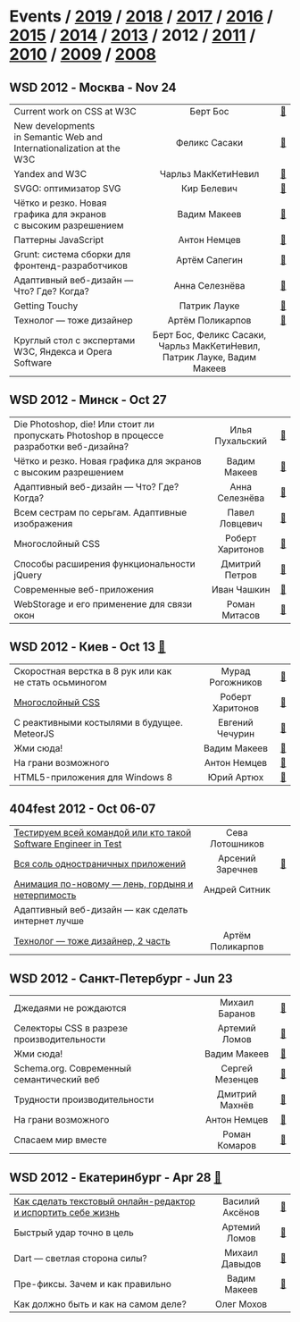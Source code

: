 # Events / [2019](&#x2F;2019.md) / [2018](&#x2F;2018.md) / [2017](&#x2F;2017.md) / [2016](&#x2F;2016.md) / [2015](&#x2F;2015.md) / [2014](&#x2F;2014.md) / [2013](&#x2F;2013.md) / 2012 / [2011](&#x2F;2011.md) / [2010](&#x2F;2010.md) / [2009](&#x2F;2009.md) / [2008](&#x2F;2008.md) 

## WSD 2012 - Москва - Nov 24 
| | | |
| --- | :---: | --- |
| Current work on CSS at W3C  | Берт Бос | [:notebook:](https://wsd.events/2012/11/24/pres/css-w3c.pdf)   |
| New developments in Semantic Web and Internationalization at the W3C  | Феликс Сасаки | [:notebook:](https://wsd.events/2012/11/24/pres/semantic-w3c.pdf)   |
| Yandex and W3C  | Чарльз МакКетиНевил | [:notebook:](https://wsd.events/2012/11/24/pres/yandex-w3c/)   |
| SVGO: оптимизатор SVG  | Кир Белевич | [:notebook:](https://wsd.events/2012/11/24/pres/svgo.pdf)   |
| Чётко и резко. Новая графика для экранов с высоким разрешением  | Вадим Макеев | [:notebook:](https://wsd.events/2012/11/24/pres/clear-and-sharp/)   |
| Паттерны JavaScript  | Антон Немцев | [:notebook:](https://wsd.events/2012/11/24/pres/patterns/)   |
| Grunt: система сборки для фронтенд-разработчиков  | Артём Сапегин | [:notebook:](https://wsd.events/2012/11/24/pres/grunt/)   |
| Адаптивный веб-дизайн — Что? Где? Когда?  | Анна Селезнёва | [:notebook:](https://wsd.events/2012/11/24/pres/responsive/)   |
| Getting Touchy  | Патрик Лауке | [:notebook:](https://wsd.events/2012/11/24/pres/touchy.pdf)   |
| Технолог — тоже дизайнер  | Артём Поликарпов | [:notebook:](https://wsd.events/2012/11/24/pres/tech-designer.pdf)   |
| Круглый стол с экспертами W3C, Яндекса и Opera Software  | Берт Бос, Феликс Сасаки, Чарльз МакКетиНевил, Патрик Лауке, Вадим Макеев |    |
## WSD 2012 - Минск - Oct 27 
| | | |
| --- | :---: | --- |
| Die Photoshop, die! Или стоит ли пропускать Photoshop в процессе разработки веб-дизайна?  | Илья Пухальский | [:notebook:](https://wsd.events/2012/10/27/pres/die-photoshop.pdf)   |
| Чётко и резко. Новая графика для экранов с высоким разрешением  | Вадим Макеев | [:notebook:](https://wsd.events/2012/10/27/pres/retina/)   |
| Адаптивный веб-дизайн — Что? Где? Когда?  | Анна Селезнёва | [:notebook:](https://wsd.events/2012/10/27/pres/adaptive-design/)   |
| Всем сестрам по серьгам. Адаптивные изображения  | Павел Ловцевич | [:notebook:](https://wsd.events/2012/10/27/pres/adaptive-images/)   |
| Многослойный CSS  | Роберт Харитонов | [:notebook:](https://wsd.events/2012/10/27/pres/mcss/)   |
| Способы расширения функциональности jQuery  | Дмитрий Петров | [:notebook:](https://wsd.events/2012/10/27/pres/jquery-ext/)   |
| Современные веб-приложения  | Иван Чашкин | [:notebook:](https://wsd.events/2012/10/27/pres/webapps.pdf)   |
| WebStorage и его применение для связи окон  | Роман Митасов | [:notebook:](https://wsd.events/2012/10/27/pres/webstorage.pdf)   |
## WSD 2012 - Киев - Oct 13 [:movie_camera:](https:&#x2F;&#x2F;www.youtube.com&#x2F;playlist?list&#x3D;PLMBnwIwFEFHf6Bp1dPl3yEB6obdE3-PT0)
| | | |
| --- | :---: | --- |
| Скоростная верстка в 8 рук или как не стать осьминогом  | Мурад Рогожников | [:notebook:](https://wsd.events/2012/10/13/pres/speed-coding.pdf)   |
| [Многослойный CSS](https://www.youtube.com/watch?v=-oUZYm4sl94)  | Роберт Харитонов | [:notebook:](https://wsd.events/2012/10/13/pres/mcss/)   |
| С реактивными костылями в будущее. MeteorJS  | Евгений Чечурин | [:notebook:](https://wsd.events/2012/10/13/pres/meteor.pdf)   |
| Жми сюда!  | Вадим Макеев | [:notebook:](https://wsd.events/2012/10/13/pres/push-it/)   |
| На грани возможного  | Антон Немцев | [:notebook:](https://wsd.events/2012/10/13/pres/3d-css/)   |
| HTML5-приложения для Windows 8  | Юрий Артюх | [:notebook:](https://wsd.events/2012/10/13/pres/html5-win8.pdf)   |
## 404fest 2012 - Oct 06-07 
| | | |
| --- | :---: | --- |
| [Тестируем всей командой или кто такой Software Engineer in Test](https://youtu.be/FCzkk74Lp5Y)  | Сева Лотошников |    |
| [Вся соль одностраничных приложений](https://youtu.be/Ag08WvgvjnU)  | Арсений Заречнев | [:notebook:](https://www.slideshare.net/evindor/ss-14781328)   |
| [Анимация по-новому — лень, гордыня и нетерпимость](https://youtu.be/K0-45ltxyM0)  | Андрей Ситник |    |
| Адаптивный веб-дизайн — как сделать интернет лучше  |  |    |
| [Технолог — тоже дизайнер, 2 часть](https://youtu.be/h4QuJ0xBGfc)  | Артём Поликарпов |    |
## WSD 2012 - Санкт-Петербург - Jun 23 
| | | |
| --- | :---: | --- |
| Джедаями не рождаются  | Михаил Баранов | [:notebook:](https://wsd.events/2012/06/23/pres/jedi/)   |
| Селекторы CSS в разрезе производительности  | Артемий Ломов | [:notebook:](https://wsd.events/2012/06/23/pres/css-selectors/)   |
| Жми сюда!  | Вадим Макеев | [:notebook:](https://wsd.events/2012/06/23/pres/push-it/)   |
| Schema.org. Современный семантический веб  | Сергей Мезенцев | [:notebook:](https://wsd.events/2012/06/23/pres/schema-org.pdf)   |
| Трудности производительности  | Дмитрий Махнёв | [:notebook:](https://wsd.events/2012/06/23/pres/js-perf.pdf)   |
| На грани возможного  | Антон Немцев | [:notebook:](https://wsd.events/2012/06/23/pres/3d-css/)   |
| Спасаем мир вместе  | Роман Комаров | [:notebook:](https://wsd.events/2012/06/23/pres/saving-the-world/)   |
## WSD 2012 - Екатеринбург - Apr 28 [:movie_camera:](https:&#x2F;&#x2F;www.youtube.com&#x2F;playlist?list&#x3D;PLMBnwIwFEFHeko-ic0UinzlafhSdm08J9)
| | | |
| --- | :---: | --- |
| [Как сделать текстовый онлайн-редактор и испортить себе жизнь](https://www.youtube.com/watch?v=PRg0FbJ4TZM)  | Василий Аксёнов | [:notebook:](https://wsd.events/2012/04/28/pres/online-editor.pdf)   |
| Быстрый удар точно в цель  | Артемий Ломов | [:notebook:](https://wsd.events/2012/04/28/pres/css-selectors/)   |
| Dart — светлая сторона силы?  | Михаил Давыдов | [:notebook:](https://wsd.events/2012/04/28/pres/dart.pdf)   |
| Пре-фиксы. Зачем и как правильно  | Вадим Макеев | [:notebook:](https://wsd.events/2012/04/28/pres/pre-fixes/)   |
| Как должно быть и как на самом деле?  | Олег Мохов |    |
